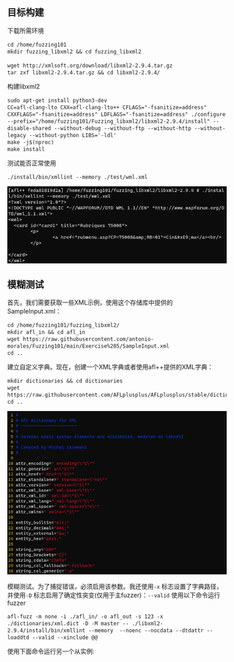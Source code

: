 ## 目标构建
下载所需环境
```
cd /home/fuzzing101
mkdir fuzzing_libxml2 && cd fuzzing_libxml2

wget http://xmlsoft.org/download/libxml2-2.9.4.tar.gz
tar zxf libxml2-2.9.4.tar.gz && cd libxml2-2.9.4/
```

构建libxml2
```
sudo apt-get install python3-dev
CC=afl-clang-lto CXX=afl-clang-lto++ CFLAGS="-fsanitize=address" CXXFLAGS="-fsanitize=address" LDFLAGS="-fsanitize=address" ./configure --prefix="/home/fuzzing101/Fuzzing_libxml2/libxml2-2.9.4/install" --disable-shared --without-debug --without-ftp --without-http --without-legacy --without-python LIBS='-ldl'
make -j$(nproc)
make install
```

测试能否正常使用
```
./install/bin/xmllint --memory ./test/wml.xml
```

![](images/Pasted%20image%2020230314201750.png)

## 模糊测试
首先，我们需要获取一些XML示例，使用这个存储库中提供的SampleInput.xml：
```
cd /home/fuzzing101/fuzzing_libxml2/
mkdir afl_in && cd afl_in
wget https://raw.githubusercontent.com/antonio-morales/Fuzzing101/main/Exercise%205/SampleInput.xml
cd ..
```

建立自定义字典。现在，创建一个XML字典或者使用afl++提供的XML字典：
```
mkdir dictionaries && cd dictionaries
wget https://raw.githubusercontent.com/AFLplusplus/AFLplusplus/stable/dictionaries/xml.dict
cd ..
```
![](images/Pasted%20image%2020230314202559.png)

模糊测试。为了捕捉错误，必须启用该参数。我还使用`-x` 标志设置了字典路径，并使用`-D` 标志启用了确定性突变(仅用于主fuzzer)：`--valid` 
使用以下命令运行fuzzer
```
afl-fuzz -m none -i ./afl_in/ -o afl_out -s 123 -x ./dictionaries/xml.dict -D -M master -- ./libxml2-2.9.4/install/bin/xmllint --memory  --noenc --nocdata --dtdattr --loaddtd --valid --xinclude @@
```

使用下面命令运行另一个从实例:
```

```

